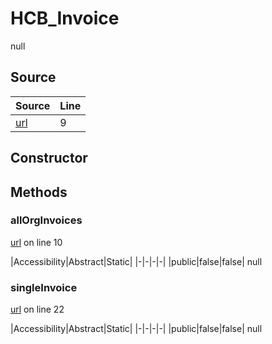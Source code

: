 # HCB_Invoice

null
## Source
|Source|Line|
|-|-|
|[url](https://github.com/devramsean0/hcb.js/blob/95e73bf/src/api_endpoints/invoices.ts#L9)|9|
## Constructor
## Methods
### allOrgInvoices
[url](https://github.com/devramsean0/hcb.js/blob/95e73bf/src/api_endpoints/invoices.ts#L10) on line 10  

|Accessibility|Abstract|Static|
|-|-|-|-|
|public|false|false|
null

### singleInvoice
[url](https://github.com/devramsean0/hcb.js/blob/95e73bf/src/api_endpoints/invoices.ts#L22) on line 22  

|Accessibility|Abstract|Static|
|-|-|-|-|
|public|false|false|
null
